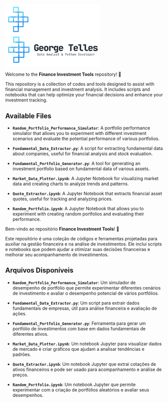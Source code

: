 <div>
  <img src="https://raw.githubusercontent.com/GeorgeTelles/georgetelles/f69531ec6b293b5148563588a764c010015d315e/logo_clara.png" alt="logo clara" width="300" style="display: inline-block; vertical-align: top; margin-right: 10px;">
  <img src="https://raw.githubusercontent.com/GeorgeTelles/georgetelles/f69531ec6b293b5148563588a764c010015d315e/logo_dark.png" alt="logo dark" width="300" style="display: inline-block; vertical-align: top;">
</div>

Welcome to the **Finance Investment Tools** repository! 🎯

This repository is a collection of codes and tools designed to assist with financial management and investment analysis. It includes scripts and notebooks that can help optimize your financial decisions and enhance your investment tracking.

## Available Files

- **`Random_Portfolio_Performance_Simulator`**: A portfolio performance simulator that allows you to experiment with different investment scenarios and evaluate the potential performance of various portfolios.

- **`Fundamental_Data_Extractor.py`**: A script for extracting fundamental data about companies, useful for financial analysis and stock evaluation.

- **`Fundamental_Portfolio_Generator.py`**: A tool for generating an investment portfolio based on fundamental data of various assets.

- **`Market_Data_Plotter.ipynb`**: A Jupyter Notebook for visualizing market data and creating charts to analyze trends and patterns.

- **`Quote_Extractor.ipynb`**: A Jupyter Notebook that extracts financial asset quotes, useful for tracking and analyzing prices.

- **`Random_Portfolio.ipynb`**: A Jupyter Notebook that allows you to experiment with creating random portfolios and evaluating their performance.


Bem-vindo ao repositório **Finance Investment Tools**! 🎯

Este repositório é uma coleção de códigos e ferramentas projetadas para auxiliar na gestão financeira e na análise de investimentos. Ele inclui scripts e notebooks que podem ajudar a otimizar suas decisões financeiras e melhorar seu acompanhamento de investimentos.

## Arquivos Disponíveis

- **`Random_Portfolio_Performance_Simulator`**: Um simulador de desempenho de portfólio que permite experimentar diferentes cenários de investimento e avaliar o desempenho potencial de vários portfólios.

- **`Fundamental_Data_Extractor.py`**: Um script para extrair dados fundamentais de empresas, útil para análise financeira e avaliação de ações.

- **`Fundamental_Portfolio_Generator.py`**: Ferramenta para gerar um portfólio de investimentos com base em dados fundamentais de diferentes ativos.

- **`Market_Data_Plotter.ipynb`**: Um notebook Jupyter para visualizar dados de mercado e criar gráficos que ajudam a analisar tendências e padrões.

- **`Quote_Extractor.ipynb`**: Um notebook Jupyter que extrai cotações de ativos financeiros e pode ser usado para acompanhamento e análise de preços.

- **`Random_Portfolio.ipynb`**: Um notebook Jupyter que permite experimentar com a criação de portfólios aleatórios e avaliar seus desempenhos.


